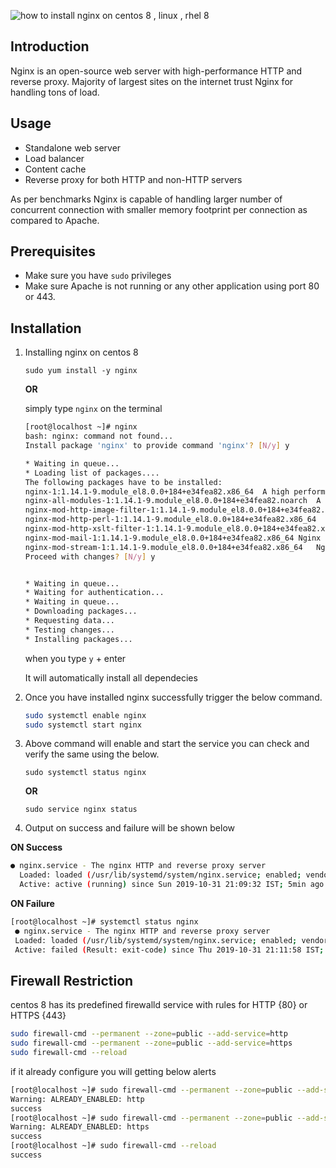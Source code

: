 ![how to install nginx on centos 8 , linux , rhel 8](https://i.imgur.com/zpB4yRm.png)

## Introduction 

Nginx is an open-source web server with high-performance HTTP and reverse proxy. Majority of largest sites on the internet trust Nginx for handling tons of load. 

## Usage

* Standalone web server
* Load balancer
* Content cache
* Reverse proxy for both HTTP and non-HTTP servers

As per benchmarks Nginx is capable of handling larger number of concurrent connection with smaller memory footprint per connection as compared to Apache.

## Prerequisites

* Make sure you have `sudo` privileges 
* Make sure Apache is not running or any other application using port 80 or 443.

## Installation

1) Installing nginx on centos 8

   `sudo yum install -y nginx`
   
   **OR**
   
   simply type `nginx` on the terminal 
   
   ```bash
   [root@localhost ~]# nginx
   bash: nginx: command not found...
   Install package 'nginx' to provide command 'nginx'? [N/y] y
   
   * Waiting in queue... 
   * Loading list of packages.... 
   The following packages have to be installed:
   nginx-1:1.14.1-9.module_el8.0.0+184+e34fea82.x86_64	A high performance web server and reverse proxy server
   nginx-all-modules-1:1.14.1-9.module_el8.0.0+184+e34fea82.noarch	A meta package that installs all available Nginx modules
   nginx-mod-http-image-filter-1:1.14.1-9.module_el8.0.0+184+e34fea82.x86_64	Nginx HTTP image filter module
   nginx-mod-http-perl-1:1.14.1-9.module_el8.0.0+184+e34fea82.x86_64	Nginx HTTP perl module
   nginx-mod-http-xslt-filter-1:1.14.1-9.module_el8.0.0+184+e34fea82.x86_64	Nginx XSLT module
   nginx-mod-mail-1:1.14.1-9.module_el8.0.0+184+e34fea82.x86_64	Nginx mail modules
   nginx-mod-stream-1:1.14.1-9.module_el8.0.0+184+e34fea82.x86_64	Nginx stream modules
   Proceed with changes? [N/y] y


   * Waiting in queue... 
   * Waiting for authentication... 
   * Waiting in queue... 
   * Downloading packages... 
   * Requesting data... 
   * Testing changes... 
   * Installing packages... 

   ```

    when you type `y` + enter 
    
    It will automatically install all dependecies 
    
2)  Once you have installed nginx successfully trigger the below command.

    ```bash
    sudo systemctl enable nginx
    sudo systemctl start nginx
    ```
    
3) Above command will enable and start the service you can check and verify the same using the below. 

    `sudo systemctl status nginx`
    
     **OR**
     
     `sudo service nginx status`
     
4) Output on success and failure will be shown below

  **ON Success**
  
   ```bash
   ● nginx.service - The nginx HTTP and reverse proxy server
     Loaded: loaded (/usr/lib/systemd/system/nginx.service; enabled; vendor preset: disabled)
     Active: active (running) since Sun 2019-10-31 21:09:32 IST; 5min ago
   ```  
   
   **ON Failure**
   
   ```bash
   [root@localhost ~]# systemctl status nginx 
    ● nginx.service - The nginx HTTP and reverse proxy server
    Loaded: loaded (/usr/lib/systemd/system/nginx.service; enabled; vendor preset: disabled)
    Active: failed (Result: exit-code) since Thu 2019-10-31 21:11:58 IST; 9s ago
   ```
    
##  Firewall Restriction

centos 8 has its predefined firewalld service with rules for HTTP {80} or HTTPS {443}

  ```bash
  sudo firewall-cmd --permanent --zone=public --add-service=http
  sudo firewall-cmd --permanent --zone=public --add-service=https
  sudo firewall-cmd --reload
  ```

if it already configure you will getting below alerts

  ```bash
  [root@localhost ~]# sudo firewall-cmd --permanent --zone=public --add-service=http
  Warning: ALREADY_ENABLED: http
  success
  [root@localhost ~]# sudo firewall-cmd --permanent --zone=public --add-service=https
  Warning: ALREADY_ENABLED: https
  success
  [root@localhost ~]# sudo firewall-cmd --reload
  success
  ```
  
   
